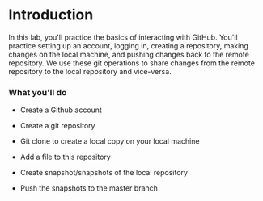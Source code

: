 # Introduction
In this lab, you'll practice the basics of interacting with GitHub. You'll practice setting up an account, logging in, creating a repository, making changes on the local machine, and pushing changes back to the remote repository. We use these git operations to share changes from the remote repository to the local repository and vice-versa.

### What you'll do
 * Create a Github account

 * Create a git repository

 * Git clone to create a local copy on your local machine

 * Add a file to this repository

 * Create snapshot/snapshots of the local repository

 * Push the snapshots to the master branch
